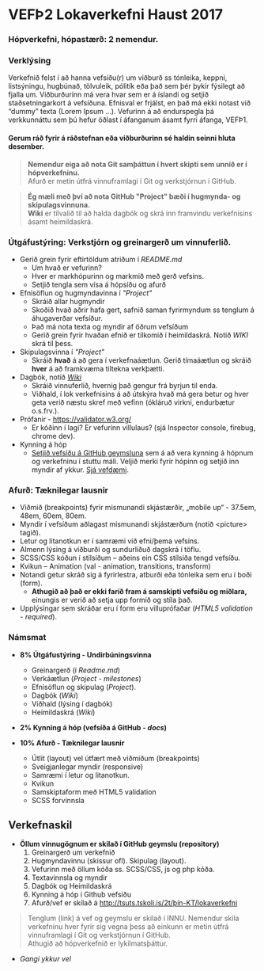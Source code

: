 # VEFÞ2 Lokaverkefni Haust 2017
### Hópverkefni, hópastærð: 2 nemendur.
### Verklýsing
Verkefnið felst í að hanna vefsíðu(r) um viðburð ss tónleika, keppni, listsýningu, hugbúnað, tölvuleik, pólitík eða það sem þér þykir fýsilegt að fjalla um.  Viðburðurinn má vera hvar sem er á íslandi og setjið staðsetningarkort á vefsíðuna.  Efnisval er frjálst, en það má ekki notast við “dummy” texta (Lorem Ipsum  …).   Vefurinn á að endurspegla þá verkkunnáttu sem þú hefur öðlast í áfanganum ásamt fyrri áfanga, VEFÞ1.  
#### Gerum ráð fyrir á ráðstefnan eða viðburðurinn sé haldin seinni hluta desember.

> **Nemendur eiga að nota Git samþáttun í hvert skipti sem unnið er í hópverkefninu.**<br>
> Afurð er metin útfrá vinnuframlagi í Git og verkstjórnun í GitHub.

> **Ég mæli með því að nota GitHub "Project" bæði í hugmynda- og skipulagsvinnuna.** <br>
> **Wiki** er tilvalið til að halda dagbók og skrá inn framvindu verkefnisins ásamt heimildaskrá.

### Útgáfustýring:  Verkstjórn og greinargerð um vinnuferlið.

* Gerið grein fyrir eftirtöldum atriðum í _README.md_ 
  * Um hvað er vefurinn?   
  * Hver er markhópurinn og markmið með gerð vefsins.
  * Setjið tengla sem vísa á hópsíðu og afurð
* Efnisöflun og hugmyndavinna í _"Project"_
  * Skráið allar hugmyndir  
  * Skoðið hvað aðrir hafa gert, safnið saman fyrirmyndum ss tenglum á áhugaverðar vefsíður.  
  * Það má nota texta og myndir af öðrum vefsíðum 
  * Gerið grein fyrir hvaðan efnið er tilkomið í heimildaskrá. Notið _WIKI_ skrá til þess.
* Skipulagsvinna í _"Project"_
  * Skráið **hvað** á að gera í verkefnaáætlun. Gerið tímaáætlun og skráið **hver** á að framkvæma tiltekna verkþætti.
* Dagbók, notið [_Wiki_](https://github.com/vefhonnun/VEF2-Lokaverkefni-H17/wiki) 
  * Skráið vinnuferlið, hvernig það gengur frá byrjun til enda.
  * Viðhald, í lok verkefnisins á að útskýra hvað má gera betur og hver geta verið næstu skref með vefinn (ókláruð virkni, endurbætur o.s.frv.).
* Prófanir - https://validator.w3.org/
  *  Er kóðinn í lagi? Er vefurinn villulaus?  (sjá Inspector console, firebug, chrome dev). 
* Kynning á hóp
  * [Setjið vefsíðu á GitHub geymsluna](leiðbeiningar/vefsida-Github.pdf) sem á að vera kynning á hópnum og verkefninu í stuttu máli. Veljið merki fyrir hópinn og setjið inn myndir af ykkur. [Sjá vefdæmi](docs/).


### Afurð:  Tæknilegar lausnir

* Viðmið (breakpoints) fyrir mismunandi skjástærðir, „mobile up“ - 37.5em, 48em, 60em, 80em.
* Myndir í vefsíðum aðlagast mismunandi skjástærðum (notið &lt;picture&gt; tagið).
* Letur og litanotkun er í samræmi við efni/þema vefsins.
* Almenn lýsing á viðburði og sundurliðuð dagskrá í töflu.
* SCSS/CSS kóðun í stílsíðum – aðeins ein CSS stílsíða tengd vefsíðu.
* Kvikun – Animation  (val - animation, transitions, transform)
* Notandi getur skráð sig á fyrirlestra, atburði eða tónleika sem eru í boði (form). 
  * **Athugið að það er ekki farið fram á samskipti vefsíðu og miðlara,** einungis er verið að setja upp formið og stíla það.
* Upplýsingar sem skráðar eru í form eru villuprófaðar (_HTML5 validation - required_).

### Námsmat 

* **8% Útgáfustýring - Undirbúningsvinna**
  *  Greinargerð (í _Readme.md_)
  *  Verkáætlun (_Project - milestones_)
  *  Efnisöflun og skipulag (_Project_).  
  *  Dagbók (_Wiki_)
  *  Viðhald (lýsing í dagbók)
  *  Heimildaskrá (_Wiki_)

*  **2% Kynning á hóp (vefsíða á GitHub - _docs_)**


* **10%   Afurð - Tæknilegar lausnir**
  * Útlit (layout) vel útfært með viðmiðum (breakpoints) 
  * Sveigjanlegar myndir (responsive)
  * Samræmi í letur og litanotkun. 
  * Kvikun 
  * Samskiptaform með HTML5 validation
  * SCSS forvinnsla

## Verkefnaskil
  * **Öllum vinnugögnum  er skilað í GitHub geymslu (repository)**
    1. Greinargerð um verkefnið
    2. Hugmyndavinnu (skissur ofl). Skipulag (layout). 
    3. Vefurinn með öllum kóða ss. SCSS/CSS, js og php kóða.
    4. Textavinnsla og myndir
    5. Dagbók og Heimildaskrá 
    6. Kynning á hóp í Github vefsíðu
    7. Afurð/vef er skilað á http://tsuts.tskoli.is/2t/þín-KT/lokaverkefni

> Tenglum (link) á vef og geymslu er skilað í INNU. Nemendur skila verkefninu hver fyrir sig vegna þess að einkunn er metin útfrá vinnuframlagi í Git og verkstjórnun í GitHub. <br>
> Athugið að hópverkefnið er lykilmatsþáttur. 
 
* _Gangi ykkur vel_

